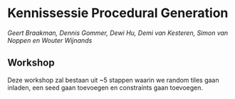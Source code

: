 # Kennissessie Procedural Generation
_Geert Braakman, Dennis Gommer, Dewi Hu, Demi van Kesteren, Simon van Noppen en Wouter Wijnands_

## Workshop
Deze workshop zal bestaan uit ~5 stappen waarin we random tiles gaan inladen, een seed gaan toevoegen en constraints gaan toevoegen.
